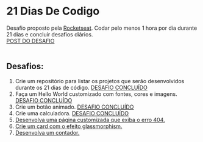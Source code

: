 # 21 Dias De Codigo
Desafio proposto pela [Rocketseat](http://rocketseat.com.br). Codar pelo menos 1 hora por dia durante 21 dias e concluir desafios diários.
<br>
[POST DO DESAFIO](https://www.instagram.com/p/ChTBg1BpLGU/)
<br>
<br>
## Desafios:
<ol>
<li>Crie um repositório para listar os projetos que serão desenvolvidos durante os 21 dias de código. <a href="https://github.com/jakeliny/21-dias-de-codigo-rocketseat">DESAFIO CONCLUÍDO</a></li>
<li> Faça um Hello World customizado com fontes, cores e imagens. <a href="https://jakeliny.github.io/21-dias-de-codigo-rocketseat/Desafio-2/">DESAFIO CONCLUÍDO</a></li>
<li>Crie um botão animado. <a href="https://jakeliny.github.io/21-dias-de-codigo-rocketseat/Desafio-3/">DESAFIO CONCLUÍDO</a></li>
<li>Crie uma calculadora. <a href="https://jakeliny.github.io/21-dias-de-codigo-rocketseat/Desafio-4/">DESAFIO CONCLUÍDO</li>
<li>Desenvolva uma página customizada que exiba o erro 404.</li>
<li>Crie um card com o efeito glassmorphism.</li>
<li>Desenvolva um contador.</li>
</ol>
